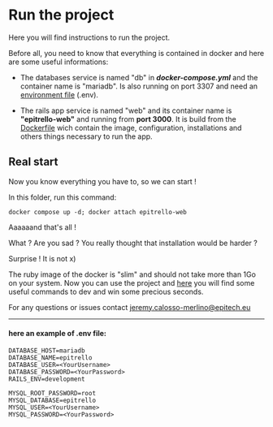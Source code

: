 # Run the project
Here you will find instructions to run the project.

Before all, you need to know that everything is contained in docker and here are some useful informations:

- The databases service is named "db" in ***docker-compose.yml*** and the container name is "mariadb". Is also running on port 3307 and need an [environment file](#here-an-example-of-env-file) (.env).

- The rails app service is named "web" and its container name is **"epitrello-web"** and running from **port 3000**. It is build from the [Dockerfile](./Dockerfile) wich contain the image, configuration, installations and others things necessary to run the app.

## Real start

Now you know everything you have to, so we can start !

In this folder, run this command:
```
docker compose up -d; docker attach epitrello-web
```

Aaaaaand that's all !

What ? Are you sad ? You really thought that installation would be harder ?

Surprise ! It is not x)

The ruby image of the docker is "slim" and should not take more than 1Go on your system. Now you can use the project and [here](../README.md) you will find some useful commands to dev and win some precious seconds.

For any questions or issues contact jeremy.calosso-merlino@epitech.eu

---

#### here an example of .env file:
```
DATABASE_HOST=mariadb
DATABASE_NAME=epitrello
DATABASE_USER=<YourUsername>
DATABASE_PASSWORD=<YourPassword>
RAILS_ENV=development

MYSQL_ROOT_PASSWORD=root
MYSQL_DATABASE=epitrello
MYSQL_USER=<YourUsername>
MYSQL_PASSWORD=<YourPassword>
```